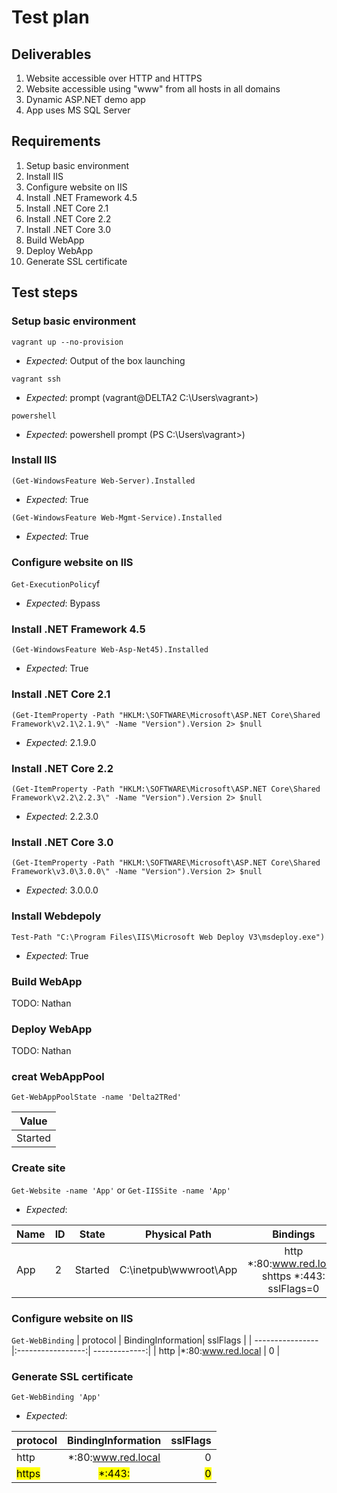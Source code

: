 # Test plan

## Deliverables

1. Website accessible over HTTP and HTTPS
2. Website accessible using "www" from all hosts in all domains
3. Dynamic ASP.NET demo app
4. App uses MS SQL Server


## Requirements

1. Setup basic environment
2. Install IIS
3. Configure website on IIS
5. Install .NET Framework 4.5
6. Install .NET Core 2.1
7. Install .NET Core 2.2
8. Install .NET Core 3.0
9. Build WebApp
10. Deploy WebApp
11. Generate SSL certificate


## Test steps

### Setup basic environment

`vagrant up --no-provision`

- *Expected*: Output of the box launching

`vagrant ssh`

- *Expected*: prompt (vagrant@DELTA2 C:\Users\vagrant>)

`powershell`

- *Expected*: powershell prompt (PS C:\Users\vagrant>)


### Install IIS

`(Get-WindowsFeature Web-Server).Installed`

- *Expected*: True

`(Get-WindowsFeature Web-Mgmt-Service).Installed`

- *Expected*: True


### Configure website on IIS

`Get-ExecutionPolicy`f

- *Expected*: Bypass

### Install .NET Framework 4.5

`(Get-WindowsFeature Web-Asp-Net45).Installed`

- *Expected*: True


### Install .NET Core 2.1

`(Get-ItemProperty -Path "HKLM:\SOFTWARE\Microsoft\ASP.NET Core\Shared Framework\v2.1\2.1.9\" -Name "Version").Version 2> $null`

- *Expected*: 2.1.9.0


### Install .NET Core 2.2

`(Get-ItemProperty -Path "HKLM:\SOFTWARE\Microsoft\ASP.NET Core\Shared Framework\v2.2\2.2.3\" -Name "Version").Version 2> $null`

- *Expected*: 2.2.3.0


### Install .NET Core 3.0

`(Get-ItemProperty -Path "HKLM:\SOFTWARE\Microsoft\ASP.NET Core\Shared Framework\v3.0\3.0.0\" -Name "Version").Version 2> $null`

- *Expected*: 3.0.0.0


### Install Webdepoly

`Test-Path "C:\Program Files\IIS\Microsoft Web Deploy V3\msdeploy.exe")`

- *Expected*: True


### Build WebApp

TODO: Nathan


### Deploy WebApp

TODO: Nathan


### creat WebAppPool

`Get-WebAppPoolState -name 'Delta2TRed'`

| Value            | 
| ---------------- |
| Started          |
### Create site

`Get-Website -name 'App'`
or
`Get-IISSite -name 'App'`

- *Expected*:

| Name |ID | State   | Physical Path          | Bindings                                              | 
| ---- | - | ------- | ---------------------- |:-----------------------------------------------------:|
| App  | 2 | Started | C:\inetpub\wwwroot\\App| http  *:80:www.red.local <br> shttps *:443: sslFlags=0|
  

### Configure website on IIS

`Get-WebBinding`
| protocol         | BindingInformation| sslFlags      |
| ---------------- |:-----------------:| -------------:|
| http             |*:80:www.red.local |    0          |


### Generate SSL certificate

`Get-WebBinding 'App'`

- *Expected*: 

| protocol         | BindingInformation| sslFlags      |
| ---------------- |:-----------------:| -------------:|
| http             |*:80:www.red.local |    0          |
|<mark>https</mark>|<mark>*:443:</mark>|<mark>0</mark> |



